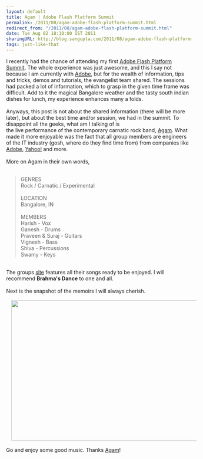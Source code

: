 ```yaml
---
layout: default
title: Agam | Adobe Flash Platform Summit
permalink: /2011/08/agam-adobe-flash-platform-summit.html
redirect_from: "/2011/08/agam-adobe-flash-platform-summit.html"
date: Tue Aug 02 18:10:00 IST 2011
sharingURL: http://blog.sangupta.com/2011/08/agam-adobe-flash-platform-summit.html
tags: just-like-that
---
```

<div dir="ltr" style="text-align: left;" trbidi="on">
    I recently had the chance of attending my first 
    <a href="http://www.adobesummit.com/">Adobe Flash Platform Summit</a>. The whole experience was just awesome, and this I say not because I am currently with 
    <a href="http://www.adobe.com/">Adobe</a>, but for the wealth of information, tips and tricks, demos and tutorials, the evangelist team shared. The sessions had packed a lot of information, which to grasp in the given time frame was difficult. Add to it the magical Bangalore weather and the tasty south indian dishes for lunch, my experience enhances many a folds.
    <br>
    <br>Anyways, this post is not about the shared information (there will be more later), but about the best time and/or session, we had in the summit. To disappoint all the geeks, what am I talking of is 
    <br>the live performance of the contemporary carnatic rock band, 
    <a href="http://www.agamtheband.in/">Agam</a>. What made it more enjoyable was the fact that all group members are engineers of the IT industry (gosh, where do they find time from) from companies like 
    <a href="http://www.adobe.com/">Adobe</a>, 
    <a href="http://www.yahoo.com/">Yahoo!</a> and more.
    <br>
    <br>More on Agam in their own words,
    <br>
    <br>
    <blockquote>
        GENRES
        <br>Rock / Carnatic / Experimental
        <br>
        <br>LOCATION
        <br>Bangalore, IN
        <br>
        <br>MEMBERS
        <br>Harish - Vox
        <br>Ganesh - Drums
        <br>Praveen &amp; Suraj - Guitars
        <br>Vignesh - Bass
        <br>Shiva - Percussions
        <br>Swamy - Keys
    </blockquote>
    <br>The groups 
    <a href="http://www.agamtheband.in/">site</a> features all their songs ready to be enjoyed. I will recommend 
    <b>Brahma's Dance</b> to one and all.
    <br>
    <br>Next is the snapshot of the memoirs I will always cherish.
    <br>
    <br>
    <div class="separator" style="clear: both; text-align: center;">
        <a href="http://3.bp.blogspot.com/-sS4KHhKia3g/TjfvklZLNYI/AAAAAAAAGKk/KMVsPeZllgM/s1600/IMAG0665.jpg" imageanchor="1" style="margin-left: 1em; margin-right: 1em;"><img border="0" height="380" src="http://3.bp.blogspot.com/-sS4KHhKia3g/TjfvklZLNYI/AAAAAAAAGKk/KMVsPeZllgM/s640/IMAG0665.jpg" width="640"></a>
    </div>
    <br>Go and enjoy some good music. Thanks 
    <a href="http://www.agamtheband.in/">Agam</a>!
</div>

